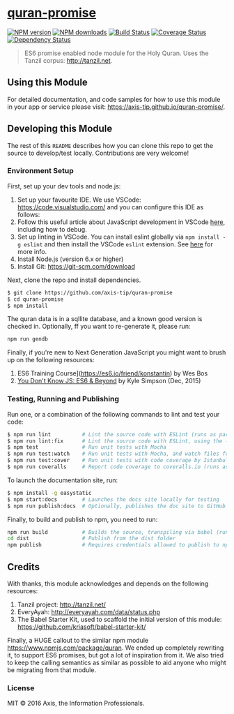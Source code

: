 # [quran-promise](https://github.com/axis-tip/quran-promise)

[![NPM version](http://img.shields.io/npm/v/quran-promise.svg?style=flat-square)](https://www.npmjs.com/package/quran-promise)
[![NPM downloads](http://img.shields.io/npm/dm/quran-promise.svg?style=flat-square)](https://www.npmjs.com/package/quran-promise)
[![Build Status](http://img.shields.io/travis/axis-tip/quran-promise/master.svg?style=flat-square)](https://travis-ci.org/axis-tip/quran-promise)
[![Coverage Status](https://img.shields.io/coveralls/axis-tip/quran-promise.svg?style=flat-square)](https://coveralls.io/github/axis-tip/quran-promise)
[![Dependency Status](http://img.shields.io/david/axis-tip/quran-promise.svg?style=flat-square)](https://david-dm.org/axis-tip/quran-promise)

> ES6 promise enabled node module for the Holy Quran. Uses the Tanzil corpus: http://tanzil.net.

## Using this Module

For detailed documentation, and code samples for how to use this module in your app or service please visit: https://axis-tip.github.io/quran-promise/.

## Developing this Module

The rest of this `README` describes how you can clone this repo to get the source to develop/test locally. Contributions are very welcome!

### Environment Setup

First, set up your dev tools and node.js:

1. Set up your favourite IDE. We use VSCode: https://code.visualstudio.com/ and you can configure this IDE as follows:
  1. Follow this useful article about JavaScript development in VSCode [here](https://code.visualstudio.com/docs/languages/javascript), including how to debug.
  2. Set up linting in VSCode. You can install eslint globally via `npm install -g eslint` and then install the VSCode `eslint` extension. See [here](http://stackoverflow.com/questions/36327096/vscode-linter-es6-es7-babel-linter) for more info.
2. Install Node.js (version 6.x or higher)
3. Install Git: https://git-scm.com/download

Next, clone the repo and install dependencies.

```sh
$ git clone https://github.com/axis-tip/quran-promise
$ cd quran-promise
$ npm install
```

The quran data is in a sqllite database, and a known good version is checked in. Optionally, ff you want to re-generate it, please run:

```sh
npm run gendb
```

Finally, if you're new to Next Generation JavaScript you might want to brush up on the following resources:

1. ES6 Training Course](https://es6.io/friend/konstantin) by Wes Bos
2. [You Don't Know JS: ES6 & Beyond](http://amzn.to/2bzvV51) by Kyle Simpson (Dec, 2015)

### Testing, Running and Publishing

Run one, or a combination of the following commands to lint and test your code:

```sh
$ npm run lint          # Lint the source code with ESLint (runs as part of CI build)
$ npm run lint:fix      # Lint the source code with ESLint, using the --fix option to auto-fix some issues
$ npm test              # Run unit tests with Mocha
$ npm run test:watch    # Run unit tests with Mocha, and watch files for changes
$ npm run test:cover    # Run unit tests with code coverage by Istanbul (runs as part of CI build)
$ npm run coveralls     # Report code coverage to coveralls.io (runs as part of CI build)
```

To launch the documentation site, run:

```sh
$ npm install -g easystatic
$ npm start:docs        # Launches the docs site locally for testing
$ npm run publish:docs  # Optionally, publishes the doc site to GitHub pages (runs as part of CI build)
```

Finally, to build and publish to npm, you need to run:

```sh
npm run build           # Builds the source, transpiling via babel (runs as part of CI build)
cd dist                 # Publish from the dist folder
npm publish             # Requires credentials allowed to publish to npm
```

## Credits

With thanks, this module acknowledges and depends on the following resources:

1. Tanzil project: http://tanzil.net/
2. EveryAyah: http://everyayah.com/data/status.php
3. The Babel Starter Kit, used to scaffold the initial version of this module: https://github.com/kriasoft/babel-starter-kit/

Finally, a HUGE callout to the  similar npm module https://www.npmjs.com/package/quran. We ended up completely rewriting it,
to support ES6 promises, but got a lot of inspiration from it. We also tried to keep the calling semantics as similar as possible
to aid anyone who might be migrating from that module.

### License

MIT © 2016 Axis, the Information Professionals.
